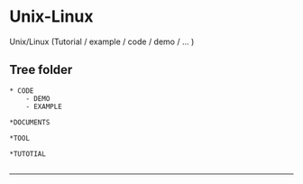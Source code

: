 # Unix-Linux

Unix/Linux (Tutorial / example / code / demo / ... )

## Tree folder 

```
* CODE 
	- DEMO
	- EXAMPLE

*DOCUMENTS

*TOOL

*TUTOTIAL
 
```

-----------------------------------------